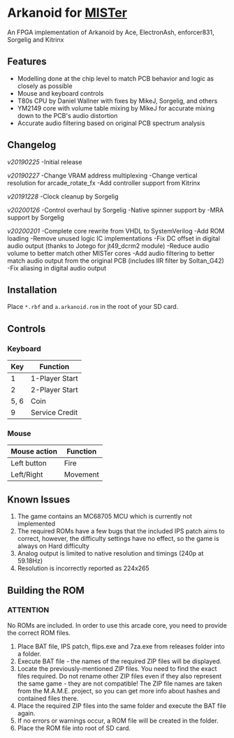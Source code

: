 # Arkanoid for [MISTer](https://github.com/MiSTer-devel/Main_MiSTer/wiki)
An FPGA implementation of Arkanoid by Ace, ElectronAsh, enforcer831, Sorgelig and Kitrinx

## Features
- Modelling done at the chip level to match PCB behavior and logic as closely as possible
- Mouse and keyboard controls
- T80s CPU by Daniel Wallner with fixes by MikeJ, Sorgelig, and others
- YM2149 core with volume table mixing by MikeJ for accurate mixing down to the PCB's audio distortion
- Accurate audio filtering based on original PCB spectrum analysis

## Changelog
*v20190225*
-Initial release

*v20190227*
-Change VRAM address multiplexing
-Change vertical resolution for arcade_rotate_fx
-Add controller support from Kitrinx

*v20191228*
-Clock cleanup by Sorgelig

*v20200126*
-Control overhaul by Sorgelig
-Native spinner support by 
-MRA support by Sorgelig

*v20200201*
-Complete core rewrite from VHDL to SystemVerilog
-Add ROM loading
-Remove unused logic IC implementations
-Fix DC offset in digital audio output (thanks to Jotego for jt49_dcrm2 module)
-Reduce audio volume to better match other MISTer cores
-Add audio filtering to better match audio output from the original PCB (includes IIR filter by Soltan_G42)
-Fix aliasing in digital audio output

## Installation
Place `*.rbf` and `a.arkanoid.rom` in the root of your SD card.

## Controls
### Keyboard
| Key | Function |
| --- | --- |
| 1 | 1-Player Start |
| 2 | 2-Player Start |
| 5, 6 | Coin |
| 9 | Service Credit |

### Mouse
| Mouse action | Function |
| --- | --- |
| Left button | Fire |
| Left/Right | Movement |

## Known Issues
1) The game contains an MC68705 MCU which is currently not implemented
2) The required ROMs have a few bugs that the included IPS patch aims to correct, however, the difficulty settings have no effect, so the game is always on Hard difficulty
3) Analog output is limited to native resolution and timings (240p at 59.18Hz)
4) Resolution is incorrectly reported as 224x265

## Building the ROM
### ****ATTENTION****
No ROMs are included.  In order to use this arcade core, you need to provide the
correct ROM files.

1) Place BAT file, IPS patch, flips.exe and 7za.exe from releases folder into a folder.
2) Execute BAT file - the names of the required ZIP files will be displayed.
3) Locate the previously-mentioned ZIP files.  You need to find the exact files required. Do not rename other ZIP files even if they also represent the same game - they are not compatible!
   The ZIP file names are taken from the M.A.M.E. project, so you can get more info about hashes and contained files there.
4) Place the required ZIP files into the same folder and execute the BAT file again.
5) If no errors or warnings occur, a ROM file will be created in the folder.
6) Place the ROM file into root of SD card.
